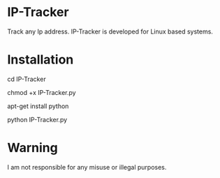 # IP-Tracker

Track any Ip address. IP-Tracker is developed for Linux based systems.


# Installation
cd IP-Tracker

chmod +x IP-Tracker.py

apt-get install python

python IP-Tracker.py 


# Warning
I am not responsible for any misuse or illegal purposes. 

